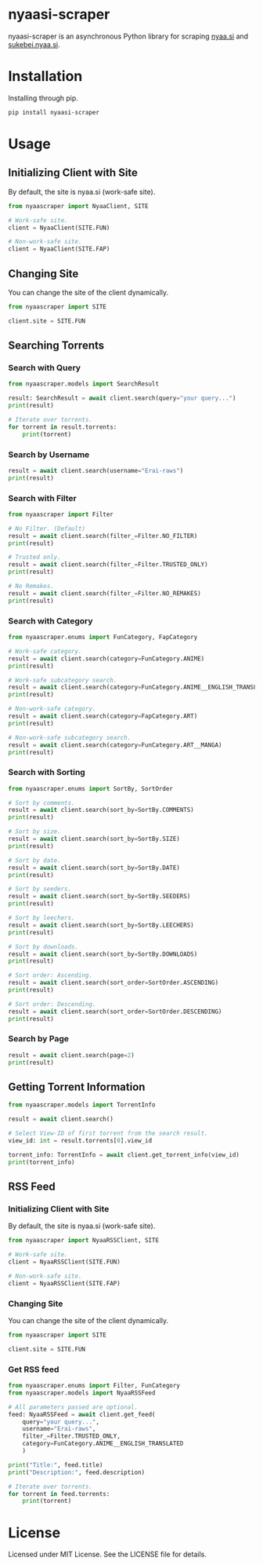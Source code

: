 # nyaasi-scraper

nyaasi-scraper is an asynchronous Python library for scraping [nyaa.si](https://nyaa.si) and [sukebei.nyaa.si](https://sukebei.nyaa.si).

# Installation

Installing through pip.

```bash
pip install nyaasi-scraper
```

# Usage

## Initializing Client with Site

By default, the site is nyaa.si (work-safe site).

```py
from nyaascraper import NyaaClient, SITE

# Work-safe site.
client = NyaaClient(SITE.FUN)

# Non-work-safe site.
client = NyaaClient(SITE.FAP)
```

## Changing Site

You can change the site of the client dynamically.

```py
from nyaascraper import SITE

client.site = SITE.FUN
```

## Searching Torrents

### Search with Query

```py
from nyaascraper.models import SearchResult

result: SearchResult = await client.search(query="your query...")
print(result)

# Iterate over torrents.
for torrent in result.torrents:
    print(torrent)
```

### Search by Username

```py
result = await client.search(username="Erai-raws")
print(result)
```

### Search with Filter

```py
from nyaascraper import Filter

# No Filter. (Default)
result = await client.search(filter_=Filter.NO_FILTER)
print(result)

# Trusted only.
result = await client.search(filter_=Filter.TRUSTED_ONLY)
print(result)

# No Remakes.
result = await client.search(filter_=Filter.NO_REMAKES)
print(result)
```

### Search with Category

```py
from nyaascraper.enums import FunCategory, FapCategory

# Work-safe category.
result = await client.search(category=FunCategory.ANIME)
print(result)

# Work-safe subcategory search.
result = await client.search(category=FunCategory.ANIME__ENGLISH_TRANSLATED)
print(result)

# Non-work-safe category.
result = await client.search(category=FapCategory.ART)
print(result)

# Non-work-safe subcategory search.
result = await client.search(category=FunCategory.ART__MANGA)
print(result)
```

### Search with Sorting

```py
from nyaascraper.enums import SortBy, SortOrder

# Sort by comments.
result = await client.search(sort_by=SortBy.COMMENTS)
print(result)

# Sort by size.
result = await client.search(sort_by=SortBy.SIZE)
print(result)

# Sort by date.
result = await client.search(sort_by=SortBy.DATE)
print(result)

# Sort by seeders.
result = await client.search(sort_by=SortBy.SEEDERS)
print(result)

# Sort by leechers.
result = await client.search(sort_by=SortBy.LEECHERS)
print(result)

# Sort by downloads.
result = await client.search(sort_by=SortBy.DOWNLOADS)
print(result)

# Sort order: Ascending.
result = await client.search(sort_order=SortOrder.ASCENDING)
print(result)

# Sort order: Descending.
result = await client.search(sort_order=SortOrder.DESCENDING)
print(result)
```

### Search by Page

```py
result = await client.search(page=2)
print(result)
```

## Getting Torrent Information

```py
from nyaascraper.models import TorrentInfo

result = await client.search()

# Select View-ID of first torrent from the search result.
view_id: int = result.torrents[0].view_id

torrent_info: TorrentInfo = await client.get_torrent_info(view_id)
print(torrent_info)
```

## RSS Feed

### Initializing Client with Site

By default, the site is nyaa.si (work-safe site).

```py
from nyaascraper import NyaaRSSClient, SITE

# Work-safe site.
client = NyaaRSSClient(SITE.FUN)

# Non-work-safe site.
client = NyaaRSSClient(SITE.FAP)
```

### Changing Site

You can change the site of the client dynamically.

```py
from nyaascraper import SITE

client.site = SITE.FUN
```

### Get RSS feed

```py
from nyaascraper.enums import Filter, FunCategory
from nyaascraper.models import NyaaRSSFeed

# All parameters passed are optional.
feed: NyaaRSSFeed = await client.get_feed(
    query="your query...",
    username="Erai-raws",
    filter_=Filter.TRUSTED_ONLY,
    category=FunCategory.ANIME__ENGLISH_TRANSLATED
    )

print("Title:", feed.title)
print("Description:", feed.description)

# Iterate over torrents.
for torrent in feed.torrents:
    print(torrent)
```

# License

Licensed under MIT License. See the LICENSE file for details.